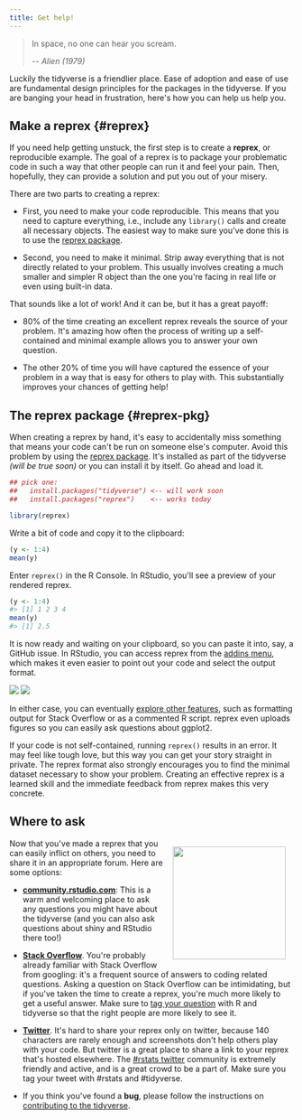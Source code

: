 ```yaml
---
title: Get help!
---
```


> In space, no one can hear you scream.
>
> -- <cite>Alien (1979)</cite>
  
Luckily the tidyverse is a friendlier place. Ease of adoption and ease of use are fundamental design principles for the packages in the tidyverse. If you are banging your head in frustration, here's how you can help us help you.

## Make a reprex {#reprex}

If you need help getting unstuck, the first step is to create a __reprex__, or reproducible example. The goal of a reprex is to package your problematic code in such a way that other people can run it and feel your pain. Then, hopefully, they can provide a solution and put you out of your misery.

There are two parts to creating a reprex:

* First, you need to make your code reproducible. This means that you need
  to capture everything, i.e., include any `library()` calls and create all necessary objects. The easiest way to make sure you've done this is to use the [reprex package](/help#reprex-pkg).
  
* Second, you need to make it minimal. Strip away everything that is not directly related to your problem. This usually involves creating a much smaller and simpler R object than the one you're facing in real life or even using built-in data.
  
That sounds like a lot of work!  And it can be, but it has a great payoff:

* 80% of the time creating an excellent reprex reveals the source of your problem. It's amazing how often the process of writing up a self-contained and minimal example allows you to answer your own question.

* The other 20% of time you will have captured the essence of your problem in
  a way that is easy for others to play with. This substantially improves
  your chances of getting help!

## The reprex package {#reprex-pkg}

When creating a reprex by hand, it's easy to accidentally miss something that means your code can't be run on someone else's computer. Avoid this problem by using the [reprex package](http://reprex.tidyverse.org). It's installed as part of the tidyverse *(will be true soon)* or you can install it by itself. Go ahead and load it.

```R
## pick one:
##   install.packages("tidyverse") <-- will work soon
##   install.packages("reprex")    <-- works today

library(reprex)
```

Write a bit of code and copy it to the clipboard:

```R
(y <- 1:4)
mean(y)
```

Enter `reprex()` in the R Console. In RStudio, you'll see a preview of your rendered reprex.

```R
(y <- 1:4)
#> [1] 1 2 3 4
mean(y)
#> [1] 2.5
```

It is now ready and waiting on your clipboard, so you can paste it into, say, a GitHub issue. In RStudio, you can access reprex from the [addins menu](https://rstudio.github.io/rstudioaddins/), which makes it even easier to point out your code and select the output format.

<img src="../reprex-addins-menu.png"></img>
<img src="../reprex-addin.png"></img>

In either case, you can eventually [explore other features](http://reprex.tidyverse.org), such as formatting output for Stack Overflow or as a commented R script. reprex even uploads figures so you can easily ask questions about ggplot2.

If your code is not self-contained, running `reprex()` results in an error. It may feel like tough love, but this way you can get your story straight in private. The reprex format also strongly encourages you to find the minimal dataset necessary to show your problem. Creating an effective reprex is a learned skill and the immediate feedback from reprex makes this very concrete.

## Where to ask

<img src="../help-is-on-the-way.jpg" width="200" height="200" align="right" style="padding:1em;" />
<!-- Thanks to Mark Hansen for the image! https://twitter.com/cocteau/status/893811714420088832 -->

Now that you've made a reprex that you can easily inflict on others, you need to share it in an appropriate forum. Here are some options:

* [__community.rstudio.com__](http://community.rstudio.com): This is a warm
  and welcoming place to ask any questions you might have about the
  tidyverse (and you can also ask questions about shiny and RStudio there
  too!)
  
* [__Stack Overflow__](https://stackoverflow.com). You're probably already familiar
  with Stack Overflow from googling: it's a frequent source of answers to
  coding related questions. Asking a question on Stack Overflow can be 
  intimidating, but if you've taken the time to create a reprex, you're much
  more likely to get a useful answer. Make sure to [tag your question](https://stackoverflow.com/help/tagging) with R
  and tidyverse so that the right people are more likely to see it.
  
* [__Twitter__][twitter-rstats]. It's hard to share your reprex only on twitter, because 140 characters are rarely enough and screenshots don't help others play with your code. But twitter is a great place to share a link to your reprex that's hosted elsewhere. The [#rstats twitter][twitter-rstats] community is extremely friendly and active, and is a great crowd to be a part of. Make sure you tag your tweet with #rstats and #tidyverse.

* If you think you've found a __bug__, please follow the instructions on 
  [contributing to the tidyverse](/contribute#issues).

[ggplot2-ml]: https://groups.google.com/forum/#!forum/ggplot2
[manipulatr-ml]: https://groups.google.com/forum/#!forum/manipulatr
[twitter-rstats]: https://twitter.com/search?q=%23rstats&src=typd

